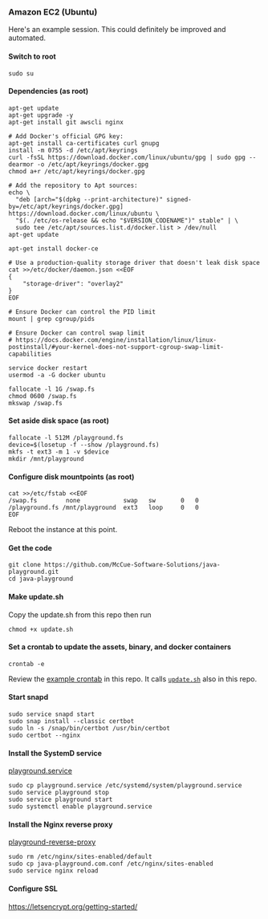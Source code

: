 ### Amazon EC2 (Ubuntu)

Here's an example session. This could definitely be improved and
automated.

#### Switch to root

```
sudo su
```

#### Dependencies (as root)


```
apt-get update
apt-get upgrade -y
apt-get install git awscli nginx

# Add Docker's official GPG key:
apt-get install ca-certificates curl gnupg
install -m 0755 -d /etc/apt/keyrings
curl -fsSL https://download.docker.com/linux/ubuntu/gpg | sudo gpg --dearmor -o /etc/apt/keyrings/docker.gpg
chmod a+r /etc/apt/keyrings/docker.gpg

# Add the repository to Apt sources:
echo \
  "deb [arch="$(dpkg --print-architecture)" signed-by=/etc/apt/keyrings/docker.gpg] https://download.docker.com/linux/ubuntu \
  "$(. /etc/os-release && echo "$VERSION_CODENAME")" stable" | \
  sudo tee /etc/apt/sources.list.d/docker.list > /dev/null
apt-get update

apt-get install docker-ce

# Use a production-quality storage driver that doesn't leak disk space
cat >>/etc/docker/daemon.json <<EOF
{
    "storage-driver": "overlay2"
}
EOF

# Ensure Docker can control the PID limit
mount | grep cgroup/pids

# Ensure Docker can control swap limit
# https://docs.docker.com/engine/installation/linux/linux-postinstall/#your-kernel-does-not-support-cgroup-swap-limit-capabilities

service docker restart
usermod -a -G docker ubuntu

fallocate -l 1G /swap.fs
chmod 0600 /swap.fs
mkswap /swap.fs
```

#### Set aside disk space (as root)
```
fallocate -l 512M /playground.fs
device=$(losetup -f --show /playground.fs)
mkfs -t ext3 -m 1 -v $device
mkdir /mnt/playground
```

#### Configure disk mountpoints (as root)
```
cat >>/etc/fstab <<EOF
/swap.fs        none            swap   sw       0   0
/playground.fs /mnt/playground  ext3   loop     0   0
EOF
```

Reboot the instance at this point.

#### Get the code
```
git clone https://github.com/McCue-Software-Solutions/java-playground.git
cd java-playground
```

#### Make update.sh

Copy the update.sh from this repo then run

```
chmod +x update.sh
```

#### Set a crontab to update the assets, binary, and docker containers

```
crontab -e
```

Review the [example crontab](crontab) in this repo. It calls [`update.sh`](update.sh) also in this repo.

#### Start snapd

```
sudo service snapd start
sudo snap install --classic certbot
sudo ln -s /snap/bin/certbot /usr/bin/certbot
sudo certbot --nginx
```

#### Install the SystemD service

[playground.service](playground.service)

```
sudo cp playground.service /etc/systemd/system/playground.service
sudo service playground stop
sudo service playground start
sudo systemctl enable playground.service
```

#### Install the Nginx reverse proxy

[playground-reverse-proxy](playground-reverse-proxy)

```
sudo rm /etc/nginx/sites-enabled/default
sudo cp java-playground.com.conf /etc/nginx/sites-enabled
sudo service nginx reload
```

#### Configure SSL

https://letsencrypt.org/getting-started/
